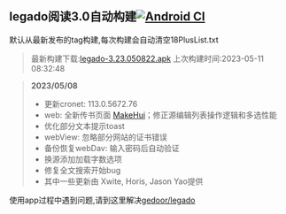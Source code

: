 ## legado阅读3.0自动构建[![Android CI](https://github.com/10bits/gedoor-Build/workflows/Android%20CI/badge.svg)](https://github.com/10bits/gedoor-Build/actions)

默认从最新发布的tag构建,每次构建会自动清空18PlusList.txt

> 最新构建下载:[legado-3.23.050822.apk](https://github.com/EternalTimes/gedoor-Build/releases/download/legado-3.23.050822/legado-3.23.050822.apk) 上次构建时间:2023-05-11 08:32:48
<!--start-->
> **2023/05/08**
> 
> * 更新cronet: 113.0.5672.76
> * web: 全新传书页面 [MakeHui](https://github.com/MakeHui)；修正源编辑列表操作逻辑和多选性能
> * 优化部分文本提示toast
> * webView: 忽略部分网站的证书错误
> * 备份恢复webDav: 输入密码后自动验证
> * 换源添加加载字数选项
> * 修复全文搜索开始bug
> * 其中一些更新由 Xwite, Horis, Jason Yao提供
<!--end-->
  
使用app过程中遇到问题,请到这里解决[gedoor/legado](https://github.com/gedoor/legado/issues)

